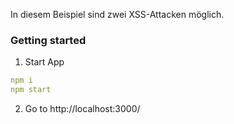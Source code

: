 In diesem Beispiel sind zwei XSS-Attacken möglich.

### Getting started
1. Start App
```yml
npm i
npm start
```
2. Go to http://localhost:3000/
